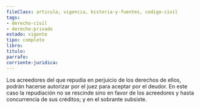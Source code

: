 ```yaml
---
fileClass: articulo, vigencia, historia-y-fuentes, codigo-civil
tags:
- derecho-civil
- derecho-privado
estado: vigente
tipo: completo
libro:
titulo:
parrafo:
corriente-juridica:
---
```

Los acreedores del que repudia en perjuicio de los derechos de ellos, podrán hacerse autorizar por el juez para aceptar por el deudor. En este caso la repudiación no se rescinde sino en favor de los acreedores y hasta concurrencia de sus créditos; y en el sobrante subsiste.